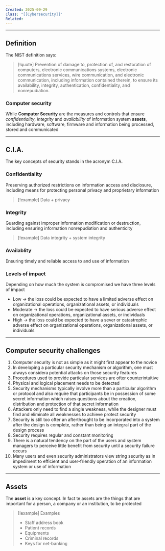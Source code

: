 ```yaml
---
Created: 2025-09-29
Class: "[[Cybersecurity]]"
Related:
---
```

---
## Definition
The NIST definition says:

>[!quote]
>Prevention of damage to, protection of, and restoration of computers, electronic communications systems, electronic communications services, wire communication, and electronic communication, including information contained therein, to ensure its availability, integrity, authentication, confidentiality, and nonrepudiation.

### Computer security
While **Computer Security** are the measures and controls that ensure *confidentiality*, *integrity* and *availability* of information system **assets**, including hardware, software, firmware and information being processed, stored and communicated

---
## C.I.A.
The key concepts of security stands in the acronym C.I.A.
### Confidentiality
Preserving authorized restrictions on information access and disclosure, including means for protecting personal privacy and proprietary information

>[!example] Data + privacy

### Integrity
Guarding against improper information modification or destruction, including ensuring information nonrepudiation and authenticity

>[!example] Data integrity + system integrity

### Availablity
Ensuring timely and reliable access to and use of information

### Levels of impact
Depending on how much the system is compromised we have three levels of impact
- Low → the loss could be expected to have a limited adverse effect on organizational operations, organizational assets, or individuals
- Moderate → the loss could be expected to have serious adverse effect on organizational operations, organizational assets, or individuals
- High → the loss could be expected to have a sever or catastrophic adverse effect on organizational operations, organizational assets, or individuals

---
## Computer security challenges
1. Computer security is not as simple as it might first appear to the novice
2. In developing a particular security mechanism or algorithm, one must always considera potential attacks on those security features
3. Procedures used to provide particular services are ofter counterintuitive
4. Physical and logical placement needs to be detected
5. Security mechanisms typically involve more than a particular algorithm or protocol and also require that participants be in possession of some secret information which raises questions about the creation, distribution and protection of that secret information
6. Attackers only need to find a single weakness, while the designer must find and eliminate all weaknesses to achieve protect security
7. Security is still too ofter an afterthought to be incorporated into a system after the design is complete, rather than being an integral part of the design process
8. Security requires regular and constant monitoring
9. There is a natural tendency on the part of the users and system managers to perceive little benefit from security until a security failure occurs
10. Many users and even security administrators view string security as in impediment to efficient and user-friendly operation of an information system or use of information

---
## Assets
The **asset** is a key concept. In fact te assets are the things that are important for a person, a company or an institution, to be protected

>[!example] Examples
>- Staff address book
>- Patient records
>- Equipments
>- Criminal records
>- Keys for net-banking

